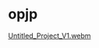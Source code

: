 # opjp


[Untitled_Project_V1.webm](https://github.com/CaptainFlufBall/opjp/assets/156730541/2d341cdd-b354-43e7-b037-66cd6dceb076)
